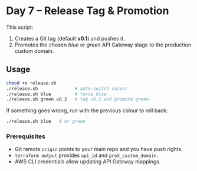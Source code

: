 # Day 7 – Release Tag & Promotion

This script:

1. Creates a Git tag (default **v0.1**) and pushes it.
2. Promotes the chosen *blue* or *green* API Gateway stage to the production
   custom domain.

## Usage

```bash
chmod +x release.sh
./release.sh              # auto‑switch colour
./release.sh blue         # force blue
./release.sh green v0.2   # tag v0.2 and promote green
```

If something goes wrong, run with the previous colour to roll back:

```bash
./release.sh blue   # or green
```

### Prerequisites

* Git remote `origin` points to your main repo and you have push rights.
* `terraform output` provides `api_id` and `prod_custom_domain`.
* AWS CLI credentials allow updating API Gateway mappings.

